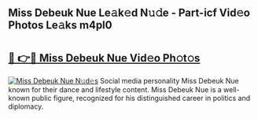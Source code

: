 ## Miss Debeuk Nue Le𝚊k𝚎d N𝚞𝚍e - Part-icf Vid𝚎o Photos Le𝚊ks m4pl0

# <h2><a href="http://fb63lo.evod.top/?m=Miss+Debeuk+Nue">🔗 👉🔴 Miss Debeuk Nue Vid𝚎o Ph𝚘t𝚘s</a></h2>

[![Miss Debeuk Nue N𝚞d𝚎s](https://i.imgur.com/8V9OHl7.gif)](http://fb63lo.evod.top/?m=Miss+Debeuk+Nue)
Social media personality Miss Debeuk Nue known for their dance and lifestyle content. Miss Debeuk Nue is a well-known public figure, recognized for his distinguished career in politics and diplomacy. 
